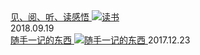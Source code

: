 <div class="card">
    <a href="read/index.md" style="display:block">
        见、阅、听、读感悟
        <img src="http://hbfile.b0.upaiyun.com/img/home/banner/1dc63d4edec4996871a44f5d7e8c9cde361d53989b246" class="card-img" alt="读书" />
        <a class="card-time">2018.09.19</a>
    </a>
</div>

<div class="card">
    <a href="docs/c.md">
        随手一记的东西
        <img src="http://hbfile.b0.upaiyun.com/img/home/banner/1bc004d49cb173857cf75507141a33a0070e7a831040a6" class="card-img" alt="随手一记的东西" />
        <a class="card-time">2017.12.23</a>
    </a>
</div>
